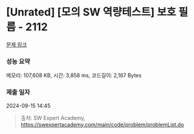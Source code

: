 # [Unrated] [모의 SW 역량테스트] 보호 필름 - 2112 

[문제 링크](https://swexpertacademy.com/main/code/problem/problemDetail.do?contestProbId=AV5V1SYKAaUDFAWu) 

### 성능 요약

메모리: 107,608 KB, 시간: 3,858 ms, 코드길이: 2,167 Bytes

### 제출 일자

2024-09-15 14:45



> 출처: SW Expert Academy, https://swexpertacademy.com/main/code/problem/problemList.do